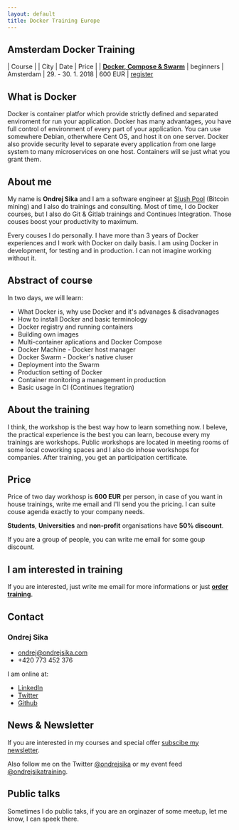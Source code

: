 ```yaml
---
layout: default
title: Docker Training Europe
---
```


## Amsterdam Docker Training


| Course | | City | Date | Price | |
[__Docker, Compose & Swarm__](https://sikasw.com/publick-workshop/docker-.....html?utm_source=docker-training.eu) | beginners | Amsterdam | 29. - 30. 1. 2018 | 600 EUR | [register](/registration.html)


## What is Docker

Docker is container platfor which provide strictly defined and separated enviroment for run your application. Docker has many advantages, you have full control of environment of every part of your application. You can use somewhere Debian, otherwhere Cent OS, and host it on one server. Docker also provide security level to separate every application from one large system to many microservices on one host. Containers will se just what you grant them.


## About me

My name is __Ondrej Sika__ and I am a software engineer at [Slush Pool](https://slushpool.com) (Bitcoin mining) and I also do trainings and consulting. Most of time, I do Docker courses, but I also do Git & Gitlab trainings and Continues Integration. Those couses boost your productivity to maximum.

Every couses I do personally. I have more than 3 years of Docker experiences and I work with Docker on daily basis. I am using Docker in development, for testing and in production. I can not imagine working without it.

## Abstract of course

In two days, we will learn:

- What Docker is, why use Docker and it's advanages & disadvanages
- How to install Docker and basic terminology
- Docker registry and running containers
- Building own images
- Multi-container aplications and Docker Compose
- Docker Machine - Docker host manager
- Docker Swarm - Docker's native cluser
- Deployment into the Swarm
- Production setting of Docker
- Container monitoring a management in production
- Basic usage in CI (Continues Itegration)

## About the training

I think, the workshop is the best way how to learn something now. I beleve, the practical experience is the best you can learn, becouse every my trainings are workshops. Public workshops are located in meeting rooms of some local coworking spaces and I also do inhose workshops for companies. After training, you get an participation certificate.

## Price

Price of two day workhosp is __600 EUR__ per person, in case of you want in house trainings, write me email and I'll send you the pricing. I can suite couse agenda exactly to your company needs.

__Students__, __Universities__ and __non-profit__ organisations have __50% discount__.

If you are a group of people, you can write me email for some goup discount.


## I am interested in training

If you are interested, just write me email for more informations or just [__order training__](/registration.html).


## Contact

### Ondrej Sika

- <ondrej@ondrejsika.com>
- +420 773 452 376

I am online at:

- [LinkedIn](https://www.linkedin.com/in/ondrejsika)
- [Twitter](https://twitter.com/ondrejsika)
- [Github](https://github.com/ondrejsika)


## News & Newsletter

If you are interested in my courses and special offer [subscibe my newsletter](https://sika.link/newsletter-english).

Also follow me on the Twitter [@ondrejsika](https://twitter.com/ondrejsika) or my event feed [@ondrejsikatraining](https://twitter.com/ondrejsikatraining).


## Public talks

Sometimes I do public taks, if you are an orginazer of some meetup, let me know, I can speek there.

